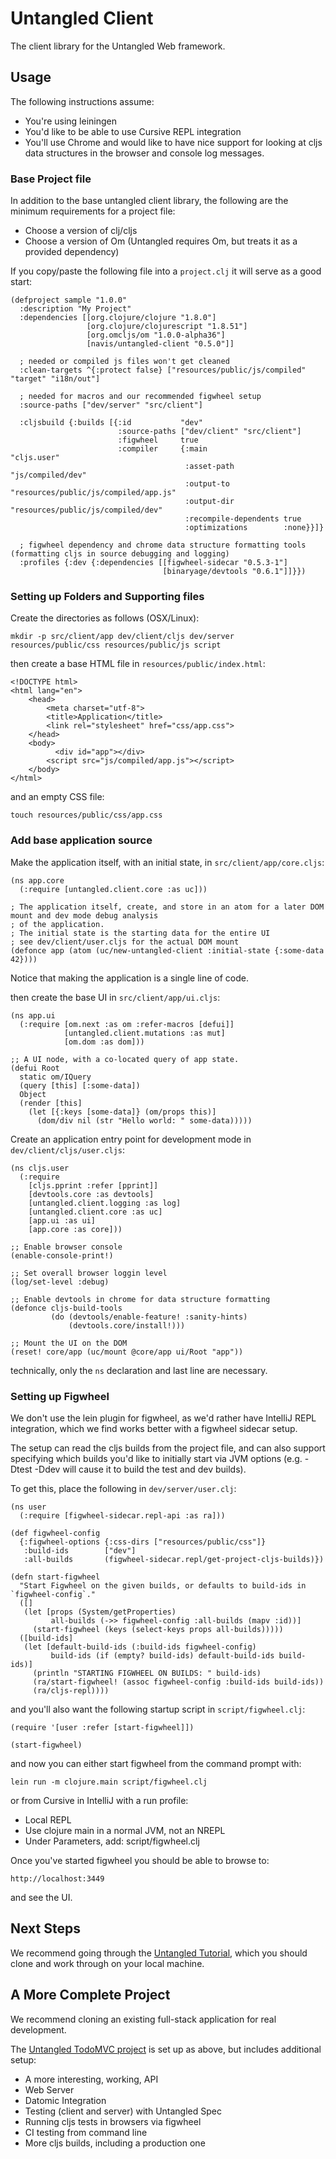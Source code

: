 # Untangled Client

The client library for the Untangled Web framework.

## Usage

The following instructions assume:

- You're using leiningen
- You'd like to be able to use Cursive REPL integration
- You'll use Chrome and would like to have nice support for looking at cljs data structures in the browser and
console log messages.

### Base Project file

In addition to the base untangled client library, the following are the minimum requirements for a project file:

- Choose a version of clj/cljs
- Choose a version of Om (Untangled requires Om, but treats it as a provided dependency)

If you copy/paste the following file into a `project.clj` it will serve as a good start:

```
(defproject sample "1.0.0"
  :description "My Project"
  :dependencies [[org.clojure/clojure "1.8.0"]
                 [org.clojure/clojurescript "1.8.51"]
                 [org.omcljs/om "1.0.0-alpha36"]
                 [navis/untangled-client "0.5.0"]]

  ; needed or compiled js files won't get cleaned
  :clean-targets ^{:protect false} ["resources/public/js/compiled" "target" "i18n/out"]

  ; needed for macros and our recommended figwheel setup
  :source-paths ["dev/server" "src/client"]

  :cljsbuild {:builds [{:id           "dev"
                        :source-paths ["dev/client" "src/client"]
                        :figwheel     true
                        :compiler     {:main                 "cljs.user"
                                       :asset-path           "js/compiled/dev"
                                       :output-to            "resources/public/js/compiled/app.js"
                                       :output-dir           "resources/public/js/compiled/dev"
                                       :recompile-dependents true
                                       :optimizations        :none}}]}

  ; figwheel dependency and chrome data structure formatting tools (formatting cljs in source debugging and logging)
  :profiles {:dev {:dependencies [[figwheel-sidecar "0.5.3-1"]
                                  [binaryage/devtools "0.6.1"]]}})
```

### Setting up Folders and Supporting files

Create the directories as follows (OSX/Linux):

```
mkdir -p src/client/app dev/client/cljs dev/server resources/public/css resources/public/js script
```

then create a base HTML file in `resources/public/index.html`:

```
<!DOCTYPE html>
<html lang="en">
    <head>
        <meta charset="utf-8">
        <title>Application</title>
        <link rel="stylesheet" href="css/app.css">
    </head>
    <body>
          <div id="app"></div>
        <script src="js/compiled/app.js"></script>
    </body>
</html>
```

and an empty CSS file:

```
touch resources/public/css/app.css
```

### Add base application source

Make the application itself, with an initial state, in `src/client/app/core.cljs`:

```
(ns app.core
  (:require [untangled.client.core :as uc]))

; The application itself, create, and store in an atom for a later DOM mount and dev mode debug analysis
; of the application.
; The initial state is the starting data for the entire UI
; see dev/client/user.cljs for the actual DOM mount
(defonce app (atom (uc/new-untangled-client :initial-state {:some-data 42})))
```

Notice that making the application is a single line of code.

then create the base UI in `src/client/app/ui.cljs`:

```
(ns app.ui
  (:require [om.next :as om :refer-macros [defui]]
            [untangled.client.mutations :as mut]
            [om.dom :as dom]))

;; A UI node, with a co-located query of app state.
(defui Root
  static om/IQuery
  (query [this] [:some-data])
  Object
  (render [this]
    (let [{:keys [some-data]} (om/props this)]
      (dom/div nil (str "Hello world: " some-data)))))
```


Create an application entry point for development mode in `dev/client/cljs/user.cljs`:

```
(ns cljs.user
  (:require
    [cljs.pprint :refer [pprint]]
    [devtools.core :as devtools]
    [untangled.client.logging :as log]
    [untangled.client.core :as uc]
    [app.ui :as ui]
    [app.core :as core]))

;; Enable browser console
(enable-console-print!)

;; Set overall browser loggin level
(log/set-level :debug)

;; Enable devtools in chrome for data structure formatting
(defonce cljs-build-tools
         (do (devtools/enable-feature! :sanity-hints)
             (devtools.core/install!)))

;; Mount the UI on the DOM
(reset! core/app (uc/mount @core/app ui/Root "app"))
```

technically, only the `ns` declaration and last line are necessary.

### Setting up Figwheel

We don't use the lein plugin for figwheel, as we'd rather have IntelliJ 
REPL integration, which we find works better with a figwheel sidecar
setup. 

The setup can read the cljs builds from the project file, and can also 
support specifying which builds you'd like to initially start via JVM 
options (e.g. -Dtest -Ddev will cause it to build the test and dev builds).

To get this, place the following in `dev/server/user.clj`:

```
(ns user
  (:require [figwheel-sidecar.repl-api :as ra]))

(def figwheel-config
  {:figwheel-options {:css-dirs ["resources/public/css"]}
   :build-ids        ["dev"]
   :all-builds       (figwheel-sidecar.repl/get-project-cljs-builds)})

(defn start-figwheel
  "Start Figwheel on the given builds, or defaults to build-ids in `figwheel-config`."
  ([]
   (let [props (System/getProperties)
         all-builds (->> figwheel-config :all-builds (mapv :id))]
     (start-figwheel (keys (select-keys props all-builds)))))
  ([build-ids]
   (let [default-build-ids (:build-ids figwheel-config)
         build-ids (if (empty? build-ids) default-build-ids build-ids)]
     (println "STARTING FIGWHEEL ON BUILDS: " build-ids)
     (ra/start-figwheel! (assoc figwheel-config :build-ids build-ids))
     (ra/cljs-repl))))
```

and you'll also want the following startup script in `script/figwheel.clj`:

```
(require '[user :refer [start-figwheel]])

(start-figwheel)
```

and now you can either start figwheel from the command prompt with:

```
lein run -m clojure.main script/figwheel.clj
```

or from Cursive in IntelliJ with a run profile:

- Local REPL
- Use clojure main in a normal JVM, not an NREPL
- Under Parameters, add: script/figwheel.clj

Once you've started figwheel you should be able to browse to:

```
http://localhost:3449
```

and see the UI.

## Next Steps

We recommend going through the [Untangled Tutorial](https://github.com/untangled-web/untangled-tutorial), 
which you should clone and work through on your local machine.

## A More Complete Project

We recommend cloning an existing full-stack application for real development.

The [Untangled TodoMVC project](https://github.com/untangled-web/untangled-todomvc) 
is set up as above, but includes additional setup:

- A more interesting, working, API
- Web Server
- Datomic Integration
- Testing (client and server) with Untangled Spec
- Running cljs tests in browsers via figwheel
- CI testing from command line
- More cljs builds, including a production one


